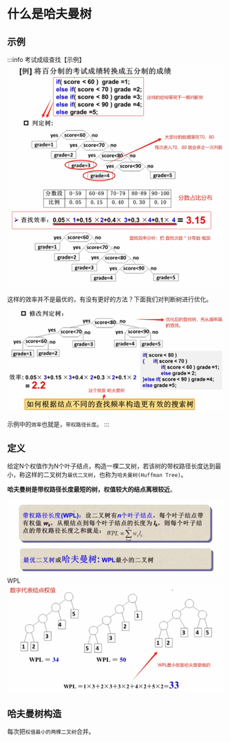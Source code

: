 # 什么是哈夫曼树



## 示例

:::info 考试成级查找【示例】
![图片](../images/data-structure_3-8_1.png)
![图片](../images/data-structure_3-8_2.png)

这样的效率并不是最优的，有没有更好的方法？下面我们对判断树进行优化。

![图片](../images/data-structure_3-8_3.png)

示例中的`效率`也就是，`带权路径长度`。
:::

## 定义

给定N个权值作为N个叶子结点，构造一棵二叉树，若该树的<span class="line1">带权路径长度达到最小</span>，称这样的二叉树为`最优二叉树`，也称为`哈夫曼树(Huffman Tree)`。

**哈夫曼树是带权路径长度最短的树，权值较大的结点离根较近**。

![图片](../images/data-structure_3-8_4.png)
WPL
![图片](../images/data-structure_3-8_5.png)

## 哈夫曼树构造
每次把`权值最小的两棵二叉树`合并。